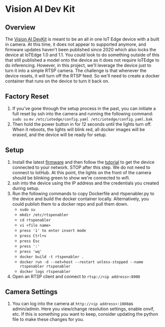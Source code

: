 # Vision AI Dev Kit

## Overview

The [Vision AI DevKit](https://azure.github.io/Vision-AI-DevKit-Pages/) is meant to be an all in one IoT Edge device with a built in camera.  At this time, it does not appear to supported anymore, and firmware updates haven't been published since 2020 which also locks the device at IoTEdge 1.0 and 1.1.  You could look to do something outside of this that still published a model onto the device as it does not require IoTEdge to do inferencing.  However, in this project, we'll leverage the device just to turn it into a simple RTSP camera.  The challenge is that whenever the device resets, it will turn off the RTSP feed.  So we'll need to create a docker container that runs on the device to turn it back on.

## Factory Reset

1. If you've gone through the setup process in the past, you can initiate a full reset by ssh into the camera and running the following command:
`sudo su`
`mv /etc/iotedge/config.yaml /etc/iotedge/config.yaml.bak`
1. Then hold the power button in for 12 seconds until the lights turn off.  When it reboots, the lights will blink red, all docker images will be erased, and the device will be ready for setup.

## Setup

1. Install the latest [firmware](https://azure.github.io/Vision-AI-DevKit-Pages/docs/Firmware/) and then follow the [tutorial](https://azure.github.io/Vision-AI-DevKit-Pages/docs/Get_Started/) to get the device connected to your network.  STOP after this step.  We do not need to connect to IotHub.  At this point, the lights on the front of the camera should be blinking green to show we're connected to wifi.
1. ssh into the device using the IP address and the credentials you created during setup.
1. Run the following commands to copy Dockerfile and rtspenabler.py to the device and build the docker container locally.  Alternatively, you could publish them to a docker repo and pull them down.
    - `sudo su`
    - `mkdir /etc/rtspenabler`
    - `cd rtspenabler`
    - `vi <file name>`
    - `press 'i' to enter insert mode`
    - `press Ctrl+v`
    - `press Esc`
    - `press ':'`
    - `press 'wq'`
    - `docker build -t rtspenabler .`
    - `docker run -d --net=host --restart unless-stopped --name rtspenabler rtspenabler`
    - `docker logs rtspenabler`
1. Open an RTSP client and connect to `rtsp://<ip address>:8900`

## Camera Settings
1. You can log into the camera at `http://<ip address>:1080`as admin/admin.  Here you view/change resolution settings, enable onvif, etc.  If this is something you want to keep, consider updating the python file to make these changes for you.